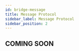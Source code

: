 ```yaml
---
id: bridge-message
title: Message Protocol  
sidebar_label: Message Protocol
sidebar_position: 2
---
```


## COMING SOON